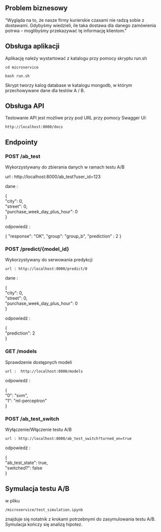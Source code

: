 ## Problem biznesowy


“Wygląda na to, że nasze firmy kurierskie czasami nie radzą sobie z dostawami. Gdybyśmy
wiedzieli, ile taka dostawa dla danego zamówienia potrwa – moglibyśmy przekazywać tę
informację klientom."

## Obsługa aplikacji

Aplikację należy wystartować z katalogu przy pomocy skryptu run.sh

`cd microservice`

`bash run.sh`

Skrypt tworzy kalog database w katalogu mongodb, w którym  
przechowywane dane dla testów A / B.

## Obsługa API

Testowanie API jest możliwe przy pod URL przy pomocy Swagger UI:

`http://localhost:8000/docs`

## Endpointy

### POST /ab_test

Wykorzystywany do zbierania danych w ramach testu A/B

url : http://localhost:8000/ab_test?user_id=123

dane : 

{ <br>
  "city": 0, <br>
  "street": 0, <br>
  "purchase_week_day_plus_hour": 0<br>
}

odpowiedź : 

{
  "response": "OK",
  "group": "group_b",
  "prediction" : 2
}

### POST /predict/{model_id}

Wykorzystywany do serwowania predykcji

`url : http://localhost:8000/predict/0`

dane :

{ <br>
  "city": 0, <br>
  "street": 0, <br>
  "purchase_week_day_plus_hour": 0<br>
}

odpowiedź :

{<br>
  "prediction": 2<br>
}

###  GET /models

Sprawdzenie dostępnych modeli

`url :  http://localhost:8000/models`

odpowiedź :

{<br>
  "0": "svm",<br>
  "1": "ml-perceptron"<br>
}

### POST /ab_test_switch

Wyłączenie/Włączenie testu A/B

`url : http://localhost:8000/ab_test_switch?turned_on=true`

odpowiedź : 

{<br>
  "ab_test_state": true,<br>
  "switched?": false<br>
}

## Symulacja testu A/B

w pliku

`/microservice/test_simulation.ipynb`

znajduje się notatnik z krokami potrzebnymi do zasymulowania 
testu A/B. Symulacja kończy się analizą hipotez.
